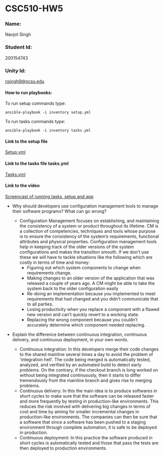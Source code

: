 # CSC510-HW5
### Name: 
Navjot Singh
### Student Id: 
200154743
### Unity Id: 
nsingh9@ncsu.edu

#### How to run playbooks:
To run setup commands type:
```
ansible-playbook -i inventory setup.yml
```
To run tasks commands type:
```
ansible-playbook -i inventory tasks.yml
```

#### Link to the setup file
[Setup.yml](https://github.ncsu.edu/nsingh9/CSC510-HW5/blob/master/setup.yml)

#### Link to the tasks file tasks.yml
[Tasks.yml](https://github.ncsu.edu/nsingh9/CSC510-HW5/blob/master/tasks.yml)


#### Link to the video
[Screencast of running tasks, setup and app](https://youtu.be/JoNGObOk8lI)


* Why should developers use configuration management tools to manage their software programs? What can go wrong?
    * Configuration Management focuses on establishing, and maintaining the consistency of a system or product throughout its lifetime. CM is a collection of competencies, techniques and tools whose purpose is to ensure the consistency of the system’s requirements, functional attributes and physical properties. Configuration management tools help in keeping track of the older versions of the system configurations and makes the transition smooth. If we don't use these we will have to tackle situations like the following which are costly in terms of time and money:
        * Figuring out which system components to change when requirements change.
        * Making changes to an older version of the application that was released a couple of years ago. A CM might be able to take the system back to the older configuration easily
        * Re-doing an implementation because you implemented to meet requirements that had changed and you didn’t communicate that to all parties.
        * Losing productivity when you replace a component with a flawed new version and can’t quickly revert to a working state.
        * Replacing the wrong component because you couldn’t accurately determine which component needed replacing.

* Explain the difference between continuous integration, continuous delivery, and continuous deployment, in your own words.  
    * Continuous integration: In this developers merge their code changes to the shared mainline several times a day to avoid the problem of 'integration hell'. The code being merged is automatically tested, analyzed, and verified by an automated build to detect early problems. On the contrary, if the checkout branch is long worked on without being integrated continuously, then it starts to differ tremendously from the mainline branch and gives rise to merging problems.
    * Continuous delivery: In this the main idea is to produce softwares in short cycles to make sure that the software can be released faster and more frequently by testing in production-like environments. This reduces the risk involved with delivering big changes in terms of cost and time by aiming for smaller incremental changes in production-like environments. The companies can then be sure that a software that since a software has been pushed to a staging environment through complete automation, it is safe to be deployed in production.
    * Continuous deployment: In this practice the software produced in short cycles is automatically tested and those that pass the tests are then deployed to production environments.
